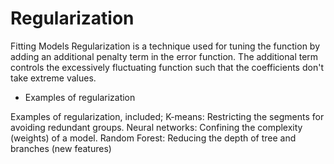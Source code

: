 # Regularization
Fitting Models
Regularization is a technique used for tuning the function by adding an additional penalty term in the error function. The additional term controls the excessively fluctuating function such that the coefficients don't take extreme values.


* Examples of regularization


Examples of regularization, included; K-means: Restricting the segments for avoiding redundant groups. Neural networks: Confining the complexity (weights) of a model. Random Forest: Reducing the depth of tree and branches (new features)
